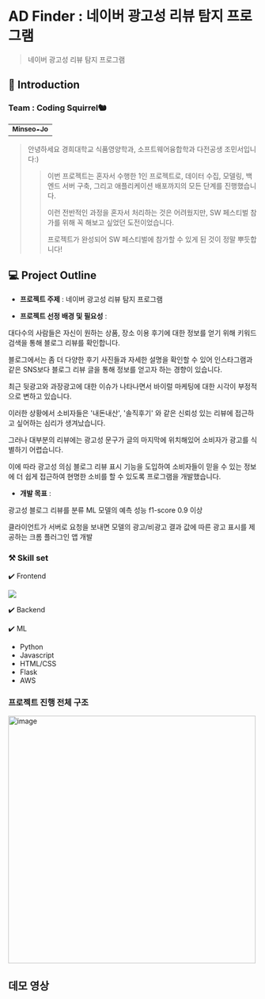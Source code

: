 # AD Finder : 네이버 광고성 리뷰 탐지 프로그램
> 네이버 광고성 리뷰 탐지 프로그램

## 👋 Introduction
### Team : Coding Squirrel🐿️ 
<table>
  <tbody>
    <tr>
      <td align="center"><a href=""><img src="width="300px;" alt=""/><br /><sub><b>Minseo-Jo</b></sub></a><br /></td>
    </tr>
  </tbody>
</table>

> 안녕하세요 경희대학교 식품영양학과, 소프트웨어융합학과 다전공생 조민서입니다:)
>> 이번 프로젝트는 혼자서 수행한 1인 프로젝트로, 데이터 수집, 모델링, 백엔드 서버 구축, 그리고 애플리케이션 배포까지의 모든 단계를 진행했습니다.
>> 
>> 이런 전반적인 과정을 혼자서 처리하는 것은 어려웠지만, SW 페스티벌 참가를 위해 꼭 해보고 싶었던 도전이었습니다.
>>
>> 프로젝트가 완성되어 SW 페스티벌에 참가할 수 있게 된 것이 정말 뿌듯합니다!


## 💻 Project Outline 

* **프로젝트 주제** : 네이버 광고성 리뷰 탐지 프로그램


* **프로젝트 선정 배경 및 필요성** : 

대다수의 사람들은 자신이 원하는 상품, 장소 이용 후기에 대한 정보를 얻기 위해 키워드 검색을 통해 블로그 리뷰를 확인합니다.

블로그에서는 좀 더 다양한 후기 사진들과 자세한 설명을 확인할 수 있어 인스타그램과 같은 SNS보다 블로그 리뷰 글을 통해 정보를 얻고자 하는 경향이 있습니다.

최근 뒷광고와 과장광고에 대한 이슈가 나타나면서 바이럴 마케팅에 대한 시각이 부정적으로 변하고 있습니다. 

이러한 상황에서 소비자들은 '내돈내산', '솔직후기' 와 같은 신뢰성 있는 리뷰에 접근하고 싶어하는 심리가 생겨났습니다.

그러나 대부분의 리뷰에는 광고성 문구가 글의 마지막에 위치해있어 소비자가 광고를 식별하기 어렵습니다.

이에 따라 광고성 의심 블로그 리뷰 표시 기능을 도입하여 소비자들이 믿을 수 있는 정보에 더 쉽게 접근하여 현명한 소비를 할 수 있도록 프로그램을 개발했습니다.



* **개발 목표** :

광고성 블로그 리뷰를 분류 ML 모델의 예측 성능 f1-score 0.9 이상

클라이언트가 서버로 요청을 보내면 모델의 광고/비광고 결과 값에 따른 광고 표시를 제공하는 크롬 플러그인 앱 개발

### ⚒️ Skill set

✔️ Frontend

<img src="https://img.shields.io/badge/표시할이름-색상?style=for-the-badge&logo=기술스택아이콘&logoColor=white">


✔️ Backend 

✔️ ML


* Python
* Javascript
* HTML/CSS
* Flask
* AWS
  
  

### 프로젝트 진행 전체 구조

<img width="500" alt="image" src="https://github.com/Minseo-Jo/softwarecapstone/assets/87311912/c3445e3b-891b-4a30-aa3c-382812cc792f">



## 데모 영상
























